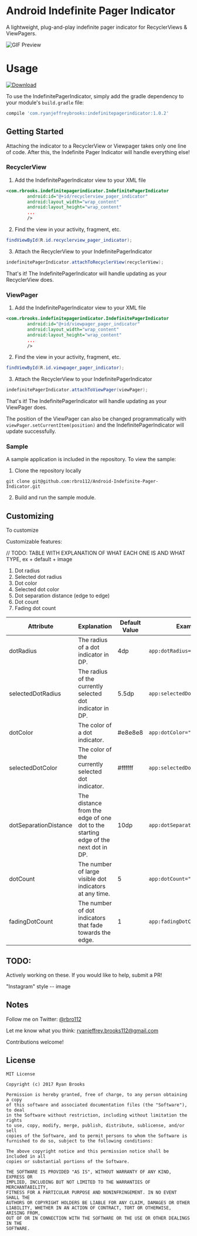 # Android Indefinite Pager Indicator

A lightweight, plug-and-play indefinite pager indicator for RecyclerViews &amp; ViewPagers.

![GIF Preview](https://github.com/rbro112/Android-Indefinite-Pager-Indicator/blob/master/readme_assets/preview.gif)

# Usage

 [ ![Download](https://api.bintray.com/packages/rbro112/maven/IndefinitePagerIndicator/images/download.svg?version=1.0.2) ](https://bintray.com/rbro112/maven/IndefinitePagerIndicator/1.0.2/link)

To use the IndefinitePagerIndicator, simply add the gradle dependency to your module's `build.gradle` file:

```groovy
compile 'com.ryanjeffreybrooks:indefinitepagerindicator:1.0.2'
```

## Getting Started

Attaching the indicator to a RecyclerView or Viewpager takes only one line of code. After this, the Indefinite Pager Indicator will handle everything else!

### RecyclerView

1. Add the IndefinitePagerIndicator view to your XML file

```xml
<com.rbrooks.indefinitepagerindicator.IndefinitePagerIndicator
        android:id="@+id/recyclerview_pager_indicator"
        android:layout_width="wrap_content"
        android:layout_height="wrap_content"
        ... 
        />
```

2. Find the view in your activity, fragment, etc.

```java
findViewById(R.id.recyclerview_pager_indicator);
```

3. Attach the RecyclerView to your IndefinitePagerIndicator

```java
indefinitePagerIndicator.attachToRecyclerView(recyclerView);
```

That's it! The IndefinitePagerIndicator will handle updating as your RecyclerView does.

### ViewPager

1. Add the IndefinitePagerIndicator view to your XML file


```xml
<com.rbrooks.indefinitepagerindicator.IndefinitePagerIndicator
        android:id="@+id/viewpager_pager_indicator"
        android:layout_width="wrap_content"
        android:layout_height="wrap_content"
        ... 
        />
```

2. Find the view in your activity, fragment, etc.
   
```java
findViewById(R.id.viewpager_pager_indicator);
```

3. Attach the RecyclerView to your IndefinitePagerIndicator

```java
indefinitePagerIndicator.attachToViewPager(viewPager);
```

That's it! The IndefinitePagerIndicator will handle updating as your ViewPager does.

The position of the ViewPager can also be changed programmatically with `viewPager.setCurrentItem(position)` and the IndefinitePagerIndicator will update successfully.

### Sample

A sample application is included in the repository. To view the sample:

1. Clone the repository locally
```shell
git clone git@github.com:rbro112/Android-Indefinite-Pager-Indicator.git
```

2. Build and run the sample module.



## Customizing

To customize

Customizable features:


// TODO: TABLE WITH EXPLANATION OF WHAT EACH ONE IS AND WHAT TYPE, ex + default + image

1. Dot radius
2. Selected dot radius
3. Dot color
4. Selected dot color
5. Dot separation distance (edge to edge)
6. Dot count
7. Fading dot count

| Attribute             | Explanation                                                                       | Default Value | Example Code                       |  Result  |
|-----------------------|-----------------------------------------------------------------------------------|---------------|------------------------------------|:--------:|
| dotRadius             | The radius of a dot indicator in DP.                                              | 4dp           | `app:dotRadius="8dp"`              |          |
| selectedDotRadius     | The radius of the currently selected dot indicator in DP.                         | 5.5dp         | `app:selectedDotRadius="8dp"`      |          |
| dotColor              | The color of a dot indicator.                                                     | #e8e8e8       | `app:dotColor="#ff0000"`           |          |
| selectedDotColor      | The color of the currently selected dot indicator.                                | #ffffff       | `app:selectedDotColor="#ff0000"`   |          |
| dotSeparationDistance | The distance from the edge of one dot to the starting edge of the next dot in DP. | 10dp          | `app:dotSeparationDistance="16dp"` |          |
| dotCount              | The number of large visible dot indicators at any time.                           | 5             | `app:dotCount="3"`                 |          |
| fadingDotCount        | The number of dot indicators that fade towards the edge.                          | 1             | `app:fadingDotCount="2"`           |          |

## TODO:

Actively working on these. If you would like to help, submit a PR!

"Instagram" style -- image


## Notes

Follow me on Twitter: [@rbro112](https://twitter.com/rbro112)

Let me know what you think: [ryanjeffrey.brooks112@gmail.com](mailto:ryanjeffrey.brooks112@gmail.com)

Contributions welcome!

## License
```
MIT License

Copyright (c) 2017 Ryan Brooks

Permission is hereby granted, free of charge, to any person obtaining a copy
of this software and associated documentation files (the "Software"), to deal
in the Software without restriction, including without limitation the rights
to use, copy, modify, merge, publish, distribute, sublicense, and/or sell
copies of the Software, and to permit persons to whom the Software is
furnished to do so, subject to the following conditions:

The above copyright notice and this permission notice shall be included in all
copies or substantial portions of the Software.

THE SOFTWARE IS PROVIDED "AS IS", WITHOUT WARRANTY OF ANY KIND, EXPRESS OR
IMPLIED, INCLUDING BUT NOT LIMITED TO THE WARRANTIES OF MERCHANTABILITY,
FITNESS FOR A PARTICULAR PURPOSE AND NONINFRINGEMENT. IN NO EVENT SHALL THE
AUTHORS OR COPYRIGHT HOLDERS BE LIABLE FOR ANY CLAIM, DAMAGES OR OTHER
LIABILITY, WHETHER IN AN ACTION OF CONTRACT, TORT OR OTHERWISE, ARISING FROM,
OUT OF OR IN CONNECTION WITH THE SOFTWARE OR THE USE OR OTHER DEALINGS IN THE
SOFTWARE.
```
